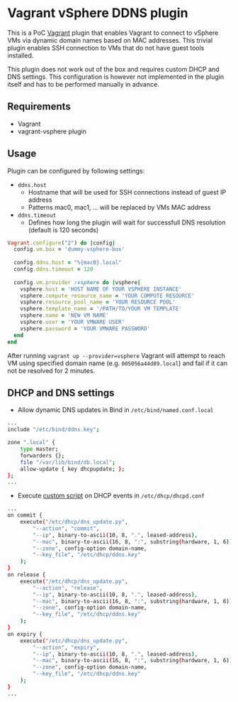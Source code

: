 # Vagrant vSphere DDNS plugin

This is a PoC [Vagrant](http://www.vagrantup.com) plugin that enables Vagrant to connect to vSphere VMs via dynamic domain names based on MAC addresses. 
This trivial plugin enables SSH connection to VMs that do not have guest tools installed. 

This plugin does not work out of the box and requires custom DHCP and DNS settings. 
This configuration is however not implemented in the plugin itself and has to be performed manually in advance. 

## Requirements

* Vagrant
* vagrant-vsphere plugin

## Usage

Plugin can be configured by following settings:
 * `ddns.host`
   * Hostname that will be used for SSH connections instead of guest IP address
   * Patterns mac0, mac1, ... will be replaced by VMs MAC address
 * `ddns.timeout`
   * Defines how long the plugin will wait for successfull DNS resolution (default is 120 seconds)
   
```ruby
Vagrant.configure("2") do |config|
  config.vm.box = 'dummy-vsphere-box'
  
  config.ddns.host = "%{mac0}.local"
  config.ddns.timeout = 120
  
  config.vm.provider :vsphere do |vsphere|
    vsphere.host = 'HOST NAME OF YOUR VSPHERE INSTANCE'
    vsphere.compute_resource_name = 'YOUR COMPUTE RESOURCE'
    vsphere.resource_pool_name = 'YOUR RESOURCE POOL'
    vsphere.template_name = '/PATH/TO/YOUR VM TEMPLATE'
    vsphere.name = 'NEW VM NAME'
    vsphere.user = 'YOUR VMWARE USER'
    vsphere.password = 'YOUR VMWARE PASSWORD'
  end
end
```

After running `vagrant up --provider=vsphere` Vagrant will attempt to reach VM using specified domain name
(e.g. `005056a44d89.local`) and fail if it can not be resolved for 2 minutes. 

## DHCP and DNS settings

 * Allow dynamic DNS updates in Bind in `/etc/bind/named.conf.local`
```bash
...
include "/etc/bind/ddns.key";

zone ".local" {
    type master;
    forwarders {};
	file "/var/lib/bind/db.local";
    allow-update { key dhcpupdate; };
};
...
```
 * Execute [custom script](./scripts/dns_update.py) on DHCP events in `/etc/dhcp/dhcpd.conf`
```bash
...
on commit {
    execute("/etc/dhcp/dns_update.py", 
        "--action", "commit", 
        "--ip", binary-to-ascii(10, 8, ".", leased-address),
        "--mac", binary-to-ascii(16, 8, ":", substring(hardware, 1, 6)),
        "--zone", config-option domain-name,
        "--key_file", "/etc/dhcp/ddns.key"
    );
}
on release {
    execute("/etc/dhcp/dns_update.py",
        "--action", "release", 
        "--ip", binary-to-ascii(10, 8, ".", leased-address),
        "--mac", binary-to-ascii(16, 8, ":", substring(hardware, 1, 6)),
        "--zone", config-option domain-name,
        "--key_file", "/etc/dhcp/ddns.key"
    );
}
on expiry {
    execute("/etc/dhcp/dns_update.py", 
        "--action", "expiry", 
        "--ip", binary-to-ascii(10, 8, ".", leased-address),
        "--mac", binary-to-ascii(16, 8, ":", substring(hardware, 1, 6)),
        "--zone", config-option domain-name,
        "--key_file", "/etc/dhcp/ddns.key"
    );
}
...
```
